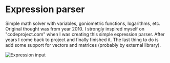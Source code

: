 # Expression parser

 Simple math solver with variables, goniometric functions, logarithms, etc. Original thought was from year 2010. I strongly inspired myself on "codeproject.com" when I was creating this simple expression parser. After years I come back to project and finally finished it. The last thing to do is add some support for vectors and matrices (probably by external library).

![Expression input](https://github.com/eWillyo/Expression_Parser/blob/74882794a9294eb5bb1ac29676a2a283b819f21a/expression_input.png?raw=true)